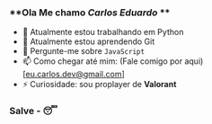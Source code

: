 ### **Ola Me chamo *Carlos Eduardo* **
- 🔭 Atualmente estou trabalhando em Python
- 🌱 Atualmente estou aprendendo Git
- 💬 Pergunte-me sobre `JavaScript`
- 📫 Como chegar até mim: (Fale comigo por aqui)[eu.carlos.dev@gmail.com]
- ⚡ Curiosidade: sou proplayer de **Valorant**

### Salve - 😴
